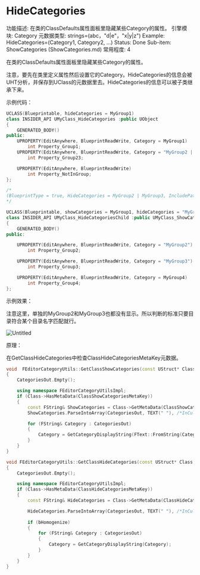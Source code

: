 # HideCategories

功能描述: 在类的ClassDefaults属性面板里隐藏某些Category的属性。
引擎模块: Category
元数据类型: strings=(abc，"d|e"，"x|y|z")
Example: HideCategories=(Category1, Category2, ...)
Status: Done
Sub-item: ShowCategories (ShowCategories.md)
常用程度: 4

在类的ClassDefaults属性面板里隐藏某些Category的属性。

注意，要先在类里定义属性然后设置它的Category。HideCategories的信息会被UHT分析，并保存到UClass的元数据里去。HideCategories的信息可以被子类继承下来。

示例代码：

```cpp
UCLASS(Blueprintable, hideCategories = MyGroup1)
class INSIDER_API UMyClass_HideCategories :public UObject
{
	GENERATED_BODY()
public:
	UPROPERTY(EditAnywhere, BlueprintReadWrite, Category = MyGroup1)
		int Property_Group1;
	UPROPERTY(EditAnywhere, BlueprintReadWrite, Category = "MyGroup2 | MyGroup3")
		int Property_Group23;

	UPROPERTY(EditAnywhere, BlueprintReadWrite)
		int Property_NotInGroup;
};

/*
(BlueprintType = true, HideCategories = MyGroup2 | MyGroup3, IncludePath = Class/Display/MyClass_ShowCategories.h, IsBlueprintBase = true, ModuleRelativePath = Class/Display/MyClass_ShowCategories.h)
*/

UCLASS(Blueprintable, showCategories = MyGroup1, hideCategories = "MyGroup2 | MyGroup3")
class INSIDER_API UMyClass_HideCategoriesChild :public UMyClass_ShowCategories
{
	GENERATED_BODY()
public:

	UPROPERTY(EditAnywhere, BlueprintReadWrite, Category = "MyGroup2")
		int Property_Group2;

	UPROPERTY(EditAnywhere, BlueprintReadWrite, Category = "MyGroup3")
		int Property_Group3;

	UPROPERTY(EditAnywhere, BlueprintReadWrite, Category = MyGroup4)
		int Property_Group4;
};

```

示例效果：

注意这里，单独的MyGroup2和MyGroup3也都没有显示。所以判断的标准只要目录符合某个目录名字匹配就行。

![Untitled](HideCategories/Untitled.png)

原理：

在GetClassHideCategories中检查ClassHideCategoriesMetaKey元数据。

```cpp
void  FEditorCategoryUtils::GetClassShowCategories(const UStruct* Class, TArray<FString>& CategoriesOut)
{
	CategoriesOut.Empty();

	using namespace FEditorCategoryUtilsImpl;
	if (Class->HasMetaData(ClassShowCategoriesMetaKey))
	{
		const FString& ShowCategories = Class->GetMetaData(ClassShowCategoriesMetaKey);
		ShowCategories.ParseIntoArray(CategoriesOut, TEXT(" "), /*InCullEmpty =*/true);

		for (FString& Category : CategoriesOut)
		{
			Category = GetCategoryDisplayString(FText::FromString(Category)).ToString();
		}
	}
}

void FEditorCategoryUtils::GetClassHideCategories(const UStruct* Class, TArray<FString>& CategoriesOut, bool bHomogenize)
{
	CategoriesOut.Empty();

	using namespace FEditorCategoryUtilsImpl;
	if (Class->HasMetaData(ClassHideCategoriesMetaKey))
	{
		const FString& HideCategories = Class->GetMetaData(ClassHideCategoriesMetaKey);

		HideCategories.ParseIntoArray(CategoriesOut, TEXT(" "), /*InCullEmpty =*/true);
		
		if (bHomogenize)
		{
			for (FString& Category : CategoriesOut)
			{
				Category = GetCategoryDisplayString(Category);
			}
		}
	}
}
```